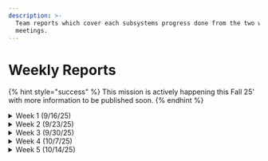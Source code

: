 ```yaml
---
description: >-
  Team reports which cover each subsystems progress done from the two weekly
  meetings.
---
```


# Weekly Reports

{% hint style="success" %}
This mission is actively happening this Fall 25' with more information to be published soon.
{% endhint %}

<details>

<summary>Week 1 (9/16/25)</summary>

{% include "../../../../.gitbook/includes/t-sat-weekly-updates.md" %}

</details>

<details>

<summary>Week 2 (9/23/25)</summary>

Date: 9/23/25

* Continuing from the meeting that took place on the 9/18 the T-Sat team decided to scrape the idea of the spring-loaded system. Instead, the discussion began about the idea of a top panel separation system.&#x20;
* With this idea it would involve the whole 2U satellite being separated from the top panel so the top panel can stay attached to the ballon with the whole 2U housing becoming its own system allowing for guided deployment. With another modification being the servomotor position that will be involved in controlling the guidance. Instead, it will be standing vertically for easier control in the sway with better stabilization even if there is much air resistance against the whole housing.&#x20;
* In creating the separation, which would be where the four servos will take place and be the stabilizing and mounting point for both systems. Each servomotor being mounted on each respective side panel with having an attachment. With the attachment that will be connected to the servomotors being a half cylindrical ring. With having a flat part that can be used to screw into the servomotors while the slide that would involve having contact with the part connected to room of system 2. Except instead of a complete ring, there will be an opening on the ring. With the part that would be connected to the roof of system 2 being a hook-like mechanism. The design would involve making it a hook, except if it is hanging upside down from the roof. In doing so the servomotor ring link would just be connected to the hook by inserting it through the opening of the ring then, rotating the servo so it is doing connection to the ring itself. Once commanded or desired altitude has been achieved and through confirmation of the team at the launch sight the servomotor will rotate to the opening in the ring allowing system 2 to become its own payload which goes into freefall and deploys the parafoil through air resistance.
* With the rest of the meeting involving just listing needed parts for this mission and finalizing the design, so the T-Sat 2A team lead can submit the Mission Concept Review (MCR) to the board for approval of the mission.

Date: 9/26/25

* As stated from the past meeting taking place on 9/23, the Mission Concept Review (MCR) was submitted to the board. Through further discussion between the board and T-Sat 2A team lead the decision involving how this mission would proceed was modified. With the main focus of T-Sat 2 being a mission project that can be completed in one school semester while being an introductory project for any members, it was decided the guided parafoil would push that deadline quite a bit and quite complicated for newer members. As such the team lead had to inform the rest of the team of the heart-breaking news.
* With the main focus of the project now being on the separation system that involves the top panel and the 2U CubeSat becoming its own system. As such there was a modification of the items needed for the mission which was the main focus of the meeting. Allowing there to be a start on the CADing for next meeting.

</details>

<details>

<summary>Week 3 (9/30/25)</summary>

Date: 9/30/25

* As stated, the previous meeting taking on 9/25 where the main mission had a bit of medication, which changed the parts list. Making confirming and finalizing the items needed for this mission the focus of the beginning of the meeting, which will be sent to the Knight’s Satellite Club (KSC) treasurer for approval.

- Once the budget list was completed, the CADing of the PCB and housing began. With most of the time being used to teach and allowing the team to get accustomed to each software. While each respective team brainstorming ideas on the design and assortment the housing was going to be created.

* At the same time the software team was looking back at previous T-Sat mission code to get an idea of how it was assorted. Which leads them to decide on creating a five-step calibration system for the mission. The first being **Calibration**, which will get started as soon as the ready-to-launch pin gets removed and will set the starting point as altitude zero. Once there is a gain in altitude the second step **Preflight** begins which is in waiting state for the third step **Ascend**. In the step is where the cameras will get activated and keep on taking pictures until **Freefall** state. This fourth step would involve the separation of the system that can be initiated by manual button or if it reaches a certain height of 400ft. The last step being **Landing** which will begin retaking pictures for the descent until the ready-to-launch is placed back in. Since the milliseconds between the **Freefall** state the pictures will stop to allow the servomotor command to begin. All while data of altitude and the pictures being record in an SD card.

- The next meeting will involve counting these three teams’ progression in CADing both housing and PCB. With start of writing code for the final flight and test code that will be used for testing hardware.

Date: 10/2/25

* No notes recorded :/

</details>

<details>

<summary>Week 4 (10/7/25)</summary>

Date: &#x20;

1\. Progress This Week&#x20;

* Key accomplishments / milestones.&#x20;

2\. Issues / Blockers&#x20;

* What challenges came up?&#x20;
* How were they addressed (or what support is needed)?&#x20;

3\. Priorities for Next Week&#x20;

* Key tasks and deadlines to focus on.&#x20;

4\. Risks / Concerns&#x20;

* Potential risks, delays, or scope changes.&#x20;
* Any risks that might affect deliverables or timelines.&#x20;

5\. Support Needed (optional)&#x20;

* Resources, tools, or leadership input required.&#x20;
* Cross-team collaboration or dependencies.&#x20;

6\. Notes / Lessons Learned (optional)&#x20;

* Testing notes, design trade-offs, or upcoming reviews/tests.&#x20;
* Lessons learned this week worth sharing.&#x20;
* Anything you’d like feedback on before finalizing.&#x20;

</details>

<details>

<summary>Week 5 (10/14/25)</summary>



</details>



